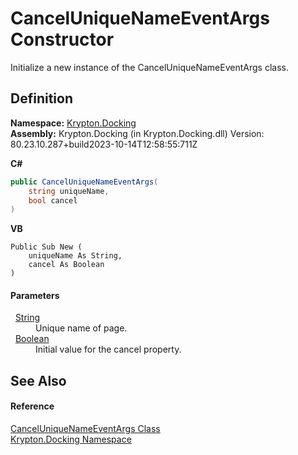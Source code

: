 # CancelUniqueNameEventArgs Constructor


Initialize a new instance of the CancelUniqueNameEventArgs class.



## Definition
**Namespace:** <a href="98399376-cf41-9454-4b4d-4fab2ca20bc7.md">Krypton.Docking</a>  
**Assembly:** Krypton.Docking (in Krypton.Docking.dll) Version: 80.23.10.287+build2023-10-14T12:58:55:711Z

**C#**
``` C#
public CancelUniqueNameEventArgs(
	string uniqueName,
	bool cancel
)
```
**VB**
``` VB
Public Sub New ( 
	uniqueName As String,
	cancel As Boolean
)
```



#### Parameters
<dl><dt>  <a href="https://learn.microsoft.com/dotnet/api/system.string" target="_blank" rel="noopener noreferrer">String</a></dt><dd>Unique name of page.</dd><dt>  <a href="https://learn.microsoft.com/dotnet/api/system.boolean" target="_blank" rel="noopener noreferrer">Boolean</a></dt><dd>Initial value for the cancel property.</dd></dl>

## See Also


#### Reference
<a href="52141e78-6b85-2f40-ee4f-bcf755cfe11f.md">CancelUniqueNameEventArgs Class</a>  
<a href="98399376-cf41-9454-4b4d-4fab2ca20bc7.md">Krypton.Docking Namespace</a>  
